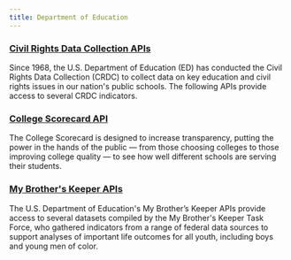 ```yaml
---
title: Department of Education
---
```


### [Civil Rights Data Collection APIs](https://usedgov.github.io/api/crdc.html)  
Since 1968, the U.S. Department of Education (ED) has conducted the Civil Rights Data Collection (CRDC) to collect data on key education and civil rights issues in our nation's public schools. The following APIs provide access to several CRDC indicators.

### [College Scorecard API](https://collegescorecard.ed.gov/data/documentation/)
The College Scorecard is designed to increase transparency, putting the power in the hands of the public — from those choosing colleges to those improving college quality — to see how well different schools are serving their students.

### [My Brother's Keeper APIs](https://usedgov.github.io/api/mbk.html)
The U.S. Department of Education's My Brother’s Keeper APIs provide access to several datasets compiled by the My Brother's Keeper Task Force, who gathered indicators from a range of federal data sources to support analyses of important life outcomes for all youth, including boys and young men of color.
